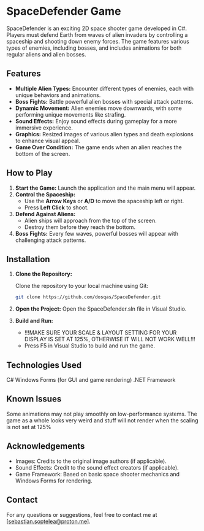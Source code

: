 # SpaceDefender Game

SpaceDefender is an exciting 2D space shooter game developed in C#. Players must defend Earth from waves of alien invaders by controlling a spaceship and shooting down enemy forces. The game features various types of enemies, including bosses, and includes animations for both regular aliens and alien bosses.
## Features

- **Multiple Alien Types:** Encounter different types of enemies, each with unique behaviors and animations.
- **Boss Fights:** Battle powerful alien bosses with special attack patterns.
- **Dynamic Movement:** Alien enemies move downwards, with some performing unique movements like strafing.
- **Sound Effects:** Enjoy sound effects during gameplay for a more immersive experience.
- **Graphics:** Resized images of various alien types and death explosions to enhance visual appeal.
- **Game Over Condition:** The game ends when an alien reaches the bottom of the screen.

## How to Play

1. **Start the Game:** Launch the application and the main menu will appear.
2. **Control the Spaceship:**
   - Use the **Arrow Keys** or **A/D** to move the spaceship left or right.
   - Press **Left Click** to shoot.
3. **Defend Against Aliens:**
   - Alien ships will approach from the top of the screen.
   - Destroy them before they reach the bottom.
4. **Boss Fights:** Every few waves, powerful bosses will appear with challenging attack patterns.



## Installation

1. **Clone the Repository:**

   Clone the repository to your local machine using Git:

   ```bash
   git clone https://github.com/dosqas/SpaceDefender.git

2. **Open the Project:**
Open the SpaceDefender.sln file in Visual Studio.

3. **Build and Run:**
   - !!!MAKE SURE YOUR SCALE & LAYOUT SETTING FOR YOUR DISPLAY IS SET AT 125%, OTHERWISE IT WILL NOT WORK WELL!!!
   - Press F5 in Visual Studio to build and run the game.



## Technologies Used
C#
Windows Forms (for GUI and game rendering)
.NET Framework

## Known Issues
Some animations may not play smoothly on low-performance systems.
The game as a whole looks very weird and stuff will not render when the scaling is not set at 125%

## Acknowledgements
   - Images: Credits to the original image authors (if applicable).
   - Sound Effects: Credit to the sound effect creators (if applicable).
   - Game Framework: Based on basic space shooter mechanics and Windows Forms for rendering.

## Contact
For any questions or suggestions, feel free to contact me at [sebastian.soptelea@proton.me].
